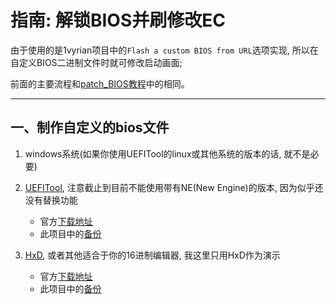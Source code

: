 # 指南: 解锁BIOS并刷修改EC

由于使用的是1vyrian项目中的`Flash a custom BIOS from URL`选项实现, 所以在自定义BIOS二进制文件时就可修改启动画面;

前面的主要流程和[patch_BIOS教程](./patch_BIOS.md)中的相同。

---

## 一、制作自定义的bios文件

1. windows系统(如果你使用UEFITool的linux或其他系统的版本的话, 就不是必要)
2. [UEFITool](https://github.com/LongSoft/UEFITool), 注意截止到目前不能使用带有NE(New Engine)的版本, 因为似乎还没有替换功能

   - 官方[下载地址](https://github.com/LongSoft/UEFITool/releases/0.26.0)
   - 此项目中的[备份](../assets/LongSoft-UEFITool/)
3. [HxD](https://mh-nexus.de/en/hxd), 或者其他适合于你的16进制编辑器, 我这里只用HxD作为演示
   - 官方[下载地址](https://mh-nexus.de/en/downloads.php?product=HxD20)
   - 此项目中的[备份]()
